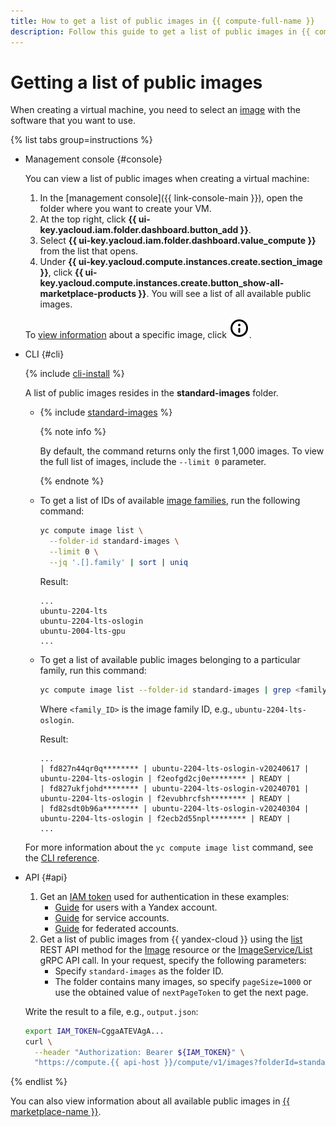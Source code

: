 ```yaml
---
title: How to get a list of public images in {{ compute-full-name }}
description: Follow this guide to get a list of public images in {{ compute-full-name }}.
---
```


# Getting a list of public images

When creating a virtual machine, you need to select an [image](../../concepts/image.md) with the software that you want to use.

{% list tabs group=instructions %}

- Management console {#console}

  You can view a list of public images when creating a virtual machine:

  1. In the [management console]({{ link-console-main }}), open the folder where you want to create your VM.
  1. At the top right, click **{{ ui-key.yacloud.iam.folder.dashboard.button_add }}**.
  1. Select **{{ ui-key.yacloud.iam.folder.dashboard.value_compute }}** from the list that opens.
  1. Under **{{ ui-key.yacloud.compute.instances.create.section_image }}**, click **{{ ui-key.yacloud.compute.instances.create.button_show-all-marketplace-products }}**. You will see a list of all available public images.

  To [view information](./get-info.md) about a specific image, click ![image](../../../_assets/console-icons/circle-info.svg).

- CLI {#cli}

  {% include [cli-install](../../../_includes/cli-install.md) %}

  A list of public images resides in the **standard-images** folder.

  * {% include [standard-images](../../../_includes/standard-images.md) %}

      {% note info %}

      By default, the command returns only the first 1,000 images. To view the full list of images, include the `--limit 0` parameter.

      {% endnote %}

  * To get a list of IDs of available [image families](../../concepts/image.md#family), run the following command:

      ```bash
      yc compute image list \
        --folder-id standard-images \
        --limit 0 \
        --jq '.[].family' | sort | uniq
      ```

      Result:

      ```text
      ...
      ubuntu-2204-lts
      ubuntu-2204-lts-oslogin
      ubuntu-2004-lts-gpu
      ...
      ```

  * To get a list of available public images belonging to a particular family, run this command:

      ```bash
      yc compute image list --folder-id standard-images | grep <family_ID>
      ```

      Where `<family_ID>` is the image family ID, e.g., `ubuntu-2204-lts-oslogin`.

      Result:

      ```text
      ...
      | fd827n44qr0q******** | ubuntu-2204-lts-oslogin-v20240617 | ubuntu-2204-lts-oslogin | f2eofgd2cj0e******** | READY |
      | fd827ukfjohd******** | ubuntu-2204-lts-oslogin-v20240701 | ubuntu-2204-lts-oslogin | f2evubhrcfsh******** | READY |
      | fd82sdt0b96a******** | ubuntu-2204-lts-oslogin-v20240304 | ubuntu-2204-lts-oslogin | f2ecb2d55npl******** | READY |
      ...
      ```

  For more information about the `yc compute image list` command, see the [CLI reference](../../../cli/cli-ref/compute/cli-ref/image/list.md).

- API {#api}

  1. Get an [IAM token](../../../iam/concepts/authorization/iam-token.md) used for authentication in these examples:
     * [Guide](../../../iam/operations/iam-token/create.md) for users with a Yandex account.
     * [Guide](../../../iam/operations/iam-token/create-for-sa.md) for service accounts.
     * [Guide](../../../iam/operations/iam-token/create-for-federation.md) for federated accounts.
  1. Get a list of public images from {{ yandex-cloud }} using the [list](../../api-ref/Image/list.md) REST API method for the [Image](../../api-ref/Image/index.md) resource or the [ImageService/List](../../api-ref/grpc/Image/list.md) gRPC API call. In your request, specify the following parameters:
     * Specify `standard-images` as the folder ID.
     * The folder contains many images, so specify `pageSize=1000` or use the obtained value of `nextPageToken` to get the next page.

    Write the result to a file, e.g., `output.json`:

    ```bash
    export IAM_TOKEN=CggaATEVAgA...
    curl \
      --header "Authorization: Bearer ${IAM_TOKEN}" \
      "https://compute.{{ api-host }}/compute/v1/images?folderId=standard-images&pageSize=1000" > output.json
    ```

{% endlist %}

You can also view information about all available public images in [{{ marketplace-name }}](/marketplace).